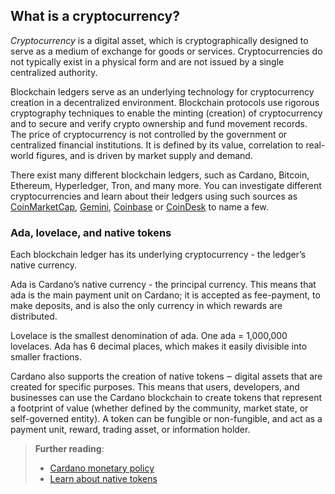 ## What is a cryptocurrency?

*Cryptocurrency* is a digital asset, which is cryptographically designed to serve as a medium of exchange for goods or services. Cryptocurrencies do not typically exist in a physical form and are not issued by a single centralized authority.

Blockchain ledgers serve as an underlying technology for cryptocurrency creation in a decentralized environment. Blockchain protocols use rigorous cryptography techniques to enable the minting (creation) of cryptocurrency and to secure and verify crypto ownership and fund movement records. The price of cryptocurrency is not controlled by the government or centralized financial institutions. It is defined by its value, correlation to real-world figures, and is driven by market supply and demand.

There exist many different blockchain ledgers, such as Cardano, Bitcoin, Ethereum, Hyperledger, Tron, and many more. You can investigate different cryptocurrencies and learn about their ledgers using such sources as [CoinMarketCap](https://coinmarketcap.com/), [Gemini](https://www.gemini.com/prices), [Coinbase](https://www.coinbase.com/) or [CoinDesk](https://www.coindesk.com/coindesk20) to name a few.

### Ada, lovelace, and native tokens

Each blockchain ledger has its underlying cryptocurrency - the ledger’s native currency.

Ada is Cardano’s native currency - the principal currency. This means that ada is the main payment unit on Cardano; it is accepted as fee-payment, to make deposits, and is also the only currency in which rewards are distributed.

Lovelace is the smallest denomination of ada. One ada = 1,000,000 lovelaces. Ada has 6 decimal places, which makes it easily divisible into smaller fractions.

Cardano also supports the creation of native tokens ‒ digital assets that are created for specific purposes. This means that users, developers, and businesses can use the Cardano blockchain to create tokens that represent a footprint of value (whether defined by the community, market state, or self-governed entity). A token can be fungible or non-fungible, and act as a payment unit, reward, trading asset, or information holder.

> **Further reading**:
> -   [Cardano monetary policy](https://docs.cardano.org/en/latest/explore-cardano/cardano-monetary-policy.html) 
> -   [Learn about native tokens](https://docs.cardano.org/en/latest/native-tokens/learn-about-native-tokens.html#)
